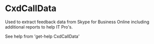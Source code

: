 # CxdCallData
Used to extract feedback data from Skype for Business Online including additional reports to help IT Pro's.

See help from 'get-help CxdCallData'
